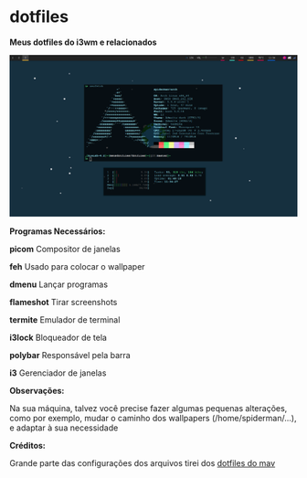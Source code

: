 # dotfiles

**Meus dotfiles do i3wm e relacionados**

![screenshot](https://raw.githubusercontent.com/Luscaa/dotfiles/master/screenshot_3.png?raw=true)



**Programas Necessários:**

**picom**
Compositor de janelas

**feh**
Usado para colocar o wallpaper

**dmenu**
Lançar programas

**flameshot**
Tirar screenshots

**termite**
Emulador de terminal

**i3lock**
Bloqueador de tela

**polybar**
Responsável pela barra

**i3**
Gerenciador de janelas

**Observações:**

Na sua máquina, talvez você precise fazer algumas pequenas alterações, como por exemplo, mudar o caminho dos wallpapers (/home/spiderman/...), e adaptar à sua necessidade

**Créditos:**

Grande parte das configurações dos arquivos tirei dos [dotfiles do mav](https://github.com/lucascipriano/dotfiles)

